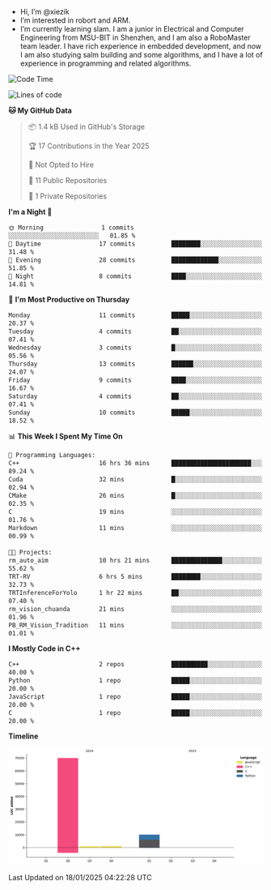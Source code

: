 -  Hi, I’m @xiezik
-  I’m interested in robort and ARM.
-  I’m currently learning slam.
I am a junior in Electrical and Computer Engineering from MSU-BIT in Shenzhen, and I am also a RoboMaster team leader.
I have rich experience in embedded development, and now I am also studying salm building and some algorithms, and I have a lot of experience in programming and related algorithms.

<!---
xiezik/xiezik is a ✨ special ✨ repository because its `README.md` (this file) appears on your GitHub profile.
You can click the Preview link to take a look at your changes.
--->


<!--START_SECTION:waka-->
![Code Time](http://img.shields.io/badge/Code%20Time-69%20hrs%2034%20mins-blue)

![Lines of code](https://img.shields.io/badge/From%20Hello%20World%20I%27ve%20Written-81.5%20thousand%20lines%20of%20code-blue)

**🐱 My GitHub Data** 

> 📦 1.4 kB Used in GitHub's Storage 
 > 
> 🏆 17 Contributions in the Year 2025
 > 
> 🚫 Not Opted to Hire
 > 
> 📜 11 Public Repositories 
 > 
> 🔑 1 Private Repositories 
 > 
**I'm a Night 🦉** 

```text
🌞 Morning                1 commits           ░░░░░░░░░░░░░░░░░░░░░░░░░   01.85 % 
🌆 Daytime                17 commits          ████████░░░░░░░░░░░░░░░░░   31.48 % 
🌃 Evening                28 commits          █████████████░░░░░░░░░░░░   51.85 % 
🌙 Night                  8 commits           ████░░░░░░░░░░░░░░░░░░░░░   14.81 % 
```
📅 **I'm Most Productive on Thursday** 

```text
Monday                   11 commits          █████░░░░░░░░░░░░░░░░░░░░   20.37 % 
Tuesday                  4 commits           ██░░░░░░░░░░░░░░░░░░░░░░░   07.41 % 
Wednesday                3 commits           █░░░░░░░░░░░░░░░░░░░░░░░░   05.56 % 
Thursday                 13 commits          ██████░░░░░░░░░░░░░░░░░░░   24.07 % 
Friday                   9 commits           ████░░░░░░░░░░░░░░░░░░░░░   16.67 % 
Saturday                 4 commits           ██░░░░░░░░░░░░░░░░░░░░░░░   07.41 % 
Sunday                   10 commits          █████░░░░░░░░░░░░░░░░░░░░   18.52 % 
```


📊 **This Week I Spent My Time On** 

```text
💬 Programming Languages: 
C++                      16 hrs 36 mins      ██████████████████████░░░   89.24 % 
Cuda                     32 mins             █░░░░░░░░░░░░░░░░░░░░░░░░   02.94 % 
CMake                    26 mins             █░░░░░░░░░░░░░░░░░░░░░░░░   02.35 % 
C                        19 mins             ░░░░░░░░░░░░░░░░░░░░░░░░░   01.76 % 
Markdown                 11 mins             ░░░░░░░░░░░░░░░░░░░░░░░░░   00.99 % 

🐱‍💻 Projects: 
rm_auto_aim              10 hrs 21 mins      ██████████████░░░░░░░░░░░   55.62 % 
TRT-RV                   6 hrs 5 mins        ████████░░░░░░░░░░░░░░░░░   32.73 % 
TRTInferenceForYolo      1 hr 22 mins        ██░░░░░░░░░░░░░░░░░░░░░░░   07.40 % 
rm_vision_chuanda        21 mins             ░░░░░░░░░░░░░░░░░░░░░░░░░   01.96 % 
PB_RM_Vision_Tradition   11 mins             ░░░░░░░░░░░░░░░░░░░░░░░░░   01.01 % 
```

**I Mostly Code in C++** 

```text
C++                      2 repos             ██████████░░░░░░░░░░░░░░░   40.00 % 
Python                   1 repo              █████░░░░░░░░░░░░░░░░░░░░   20.00 % 
JavaScript               1 repo              █████░░░░░░░░░░░░░░░░░░░░   20.00 % 
C                        1 repo              █████░░░░░░░░░░░░░░░░░░░░   20.00 % 
```



**Timeline**

![Lines of Code chart](https://raw.githubusercontent.com/xiezik/xiezik/main/assets/bar_graph.png)


 Last Updated on 18/01/2025 04:22:28 UTC
<!--END_SECTION:waka-->

<!--
**LihanChen2004/LihanChen2004** is a ✨ _special_ ✨ repository because its `README.md` (this file) appears on your GitHub profile.

Here are some ideas to get you started:

- 🔭 I’m currently working on ...
- 🌱 I’m currently learning ...
- 👯 I’m looking to collaborate on ...
- 🤔 I’m looking for help with ...
- 💬 Ask me about ...
- 📫 How to reach me: ...
- 😄 Pronouns: ...
- ⚡ Fun fact: ...
-->
